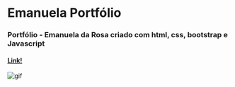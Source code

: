 # Emanuela Portfólio
### Portfólio - Emanuela da Rosa criado com html, css, bootstrap e Javascript
#### [Link!](https://portfolioemanuela.netlify.app/)
![gif](https://github.com/CasaliWe/Emanuela-portfolio/blob/main/emanuela.gif)
